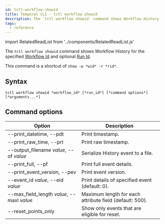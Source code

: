 ```yaml
---
id: tctl-workflow-showid
title: Temporal CLI - tctl workflow showid
description: The `tctl workflow showid` command shows Workflow History for the specified Workflow Id and optional Run Id.
tags:
  - reference
---
```


import RelatedReadList from '../components/RelatedReadList.js'

The `tctl workflow showid` command shows Workflow History for the specified [Workflow Id](/docs/content/what-is-a-workflow-id) and optional [Run Id](/docs/content/what-is-a-run-id).

This command is a shortcut of `show -w *wid* -r *rid*`.

## Syntax

`tctl workflow showid *workflow_id* [*run_id*] [*command options*] [*arguments...*]`

## Command options

| Option | Description |
| --- | --- |
| --print_datetime, --pdt | Print timestamp. |
| --print_raw_time, --prt | Print raw timestamp. |
| --output_filename *value*, --of *value* | Serialize History event to a file. |
| --print_full, --pf | Print full event details. |
| --print_event_version, --pev | Print event version. |
| --event_id *value*, --eid *value* | Print details of specified event (default: 0). |
| --max_field_length *value*, --maxl *value* | Maximum length for each attribute field (default: 500). |
| --reset_points_only | Show only events that are eligible for reset. |
